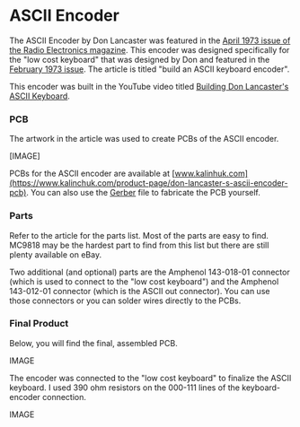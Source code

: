 # ASCII Encoder

The ASCII Encoder by Don Lancaster was featured in the [April 1973 issue of the Radio Electronics magazine](https://deramp.com/swtpc.com/RadioElectronics/Apr1973/RE_Apr1973.htm). This encoder was designed specifically for the "low cost keyboard" that was designed by Don and featured in the [February 1973 issue](../low_cost_keyboard/low_cost_keyboard_2_73.pdf). The article is titled "build an ASCII keyboard encoder".

This encoder was built in the YouTube video titled [Building Don Lancaster's ASCII Keyboard](https://youtu.be/akgyQJSSxYs).

### PCB

The artwork in the article was used to create PCBs of the ASCII encoder.

[IMAGE]

PCBs for the ASCII encoder are available at [www.kalinhuk.com](https://www.kalinchuk.com/product-page/don-lancaster-s-ascii-encoder-pcb). You can also use the [Gerber](gerber.zip) file to fabricate the PCB yourself.

### Parts

Refer to the article for the parts list. Most of the parts are easy to find. MC9818 may be the hardest part to find from this list but there are still plenty available on eBay.

Two additional (and optional) parts are the Amphenol 143-018-01 connector (which is used to connect to the "low cost keyboard") and the Amphenol 143-012-01 connector (which is the ASCII out connector). You can use those connectors or you can solder wires directly to the PCBs.

### Final Product

Below, you will find the final, assembled PCB.

IMAGE

The encoder was connected to the "low cost keyboard" to finalize the ASCII keyboard. I used 390 ohm resistors on the 000-111 lines of the keyboard-encoder connection.

IMAGE